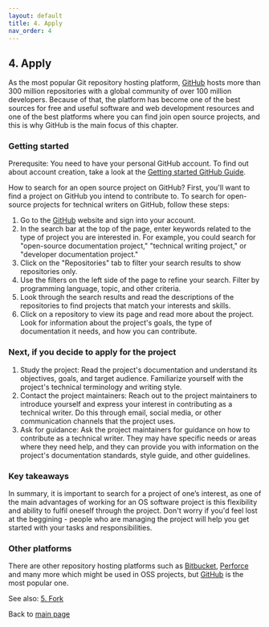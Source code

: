 ```yaml
---
layout: default
title: 4. Apply
nav_order: 4
---
```

## 4. Apply

As the most popular Git repository hosting platform, [GitHub](http://www.github.com) hosts more than 300 million repositories with a global community of over 100 million developers. Because of that, the platform has become one of the best sources for free and useful software and web development resources and one of the best platforms where you can find join open source projects, and this is why GitHub is the main focus of this chapter. 

### Getting started

Prerequsite: You need to have your personal GitHub account. To find out about account creation, take a look at the [Getting started GitHub Guide](https://docs.github.com/en/get-started/onboarding/getting-started-with-your-github-account). 

How to search for an open source project on GitHub?
First, you'll want to find a project on GitHub you intend to contribute to. To search for open-source projects for technical writers on GitHub, follow these steps:

1. Go to the [GitHub](http://www.github.com) website and sign into your account.
2. In the search bar at the top of the page, enter keywords related to the type of project you are interested in. For example, you could search for "open-source documentation project," "technical writing project," or "developer documentation project."
3. Click on the "Repositories" tab to filter your search results to show repositories only.
4. Use the filters on the left side of the page to refine your search. Filter by programming language, topic, and other criteria.
5. Look through the search results and read the descriptions of the repositories to find projects that match your interests and skills.
6. Click on a repository to view its page and read more about the project. Look for information about the project's goals, the type of documentation it needs, and how you can contribute.

### Next, if you decide to apply for the project

1. Study the project: Read the project's documentation and understand its objectives, goals, and target audience. Familiarize yourself with the project's technical terminology and writing style.
2. Contact the project maintainers: Reach out to the project maintainers to introduce yourself and express your interest in contributing as a technical writer. Do this through email, social media, or other communication channels that the project uses.
3. Ask for guidance: Ask the project maintainers for guidance on how to contribute as a technical writer. They may have specific needs or areas where they need help, and they can provide you with information on the project's documentation standards, style guide, and other guidelines.

### Key takeaways

In summary, it is important to search for a project of one’s interest, as one of the main advantages of working for an OS software project is this flexibility and ability to fulfil oneself through the project. Don't worry if you'd feel lost at the beggining - people who are managing the project will help you get started with your tasks and responsibilities. 

### Other platforms 

There are other repository hosting platforms such as [Bitbucket](https://bitbucket.org/), [Perforce](https://www.perforce.com/) and many more which might be used in OSS projects, but [GitHub](http://www.github.com) is the most popular one.

See also: [5. Fork](fork.md)

Back to [main page](index.md)
